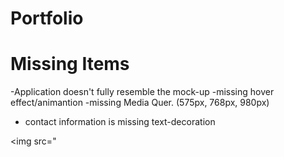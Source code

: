 # Portfolio

# Missing Items
-Application doesn't fully resemble the mock-up 
-missing hover effect/animantion
-missing Media Quer. (575px, 768px, 980px)
- contact information is missing text-decoration 

<img src="
